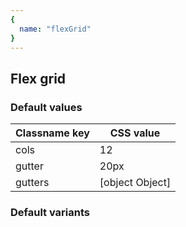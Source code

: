 ```yaml
---
{
  name: "flexGrid"
}
---
```


## Flex grid

### Default values
<!-- defaults.values.start -->
|Classname key|CSS value|
|-------------|---------|
|cols         |12|
|gutter       |20px     |
|gutters      |[object Object]|

<!-- defaults.values.end -->


### Default variants
<!-- defaults.variants.start -->

<!-- defaults.variants.end -->
